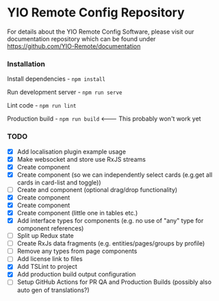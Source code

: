 # YIO Remote Config Repository

For details about the YIO Remote Config Software, please visit our documentation repository which can be found under
https://github.com/YIO-Remote/documentation

### Installation
Install dependencies - `npm install`

Run development server - `npm run serve`

Lint code - `npm run lint`

Production build - `npm run build` <--- This probably won't work yet

### TODO
- [x] Add localisation plugin example usage
- [x] Make websocket and store use RxJS streams
- [x] Create <card> component
- [x] Create <card-list> component (so we can independently select cards (e.g.get all cards in card-list and toggle))
- [ ] Create <list> and <list-item> component (optional drag/drop functionality)
- [x] Create <table> component
- [x] Create <remote-control> component
- [x] Create <delete-icon> component (little one in tables etc.)
- [x] Add interface types for components (e.g. no use of "any" type for component references)
- [ ] Split up Redux state
- [ ] Create RxJs data fragments (e.g. entities/pages/groups by profile)
- [ ] Remove any types from page components
- [ ] Add license link to files
- [x] Add TSLint to project
- [x] Add production build output configuration
- [ ] Setup GitHub Actions for PR QA and Production Builds (possibly also auto gen of translations?)
